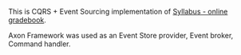 This is CQRS + Event Sourcing implementation of [Syllabus - online gradebook](https://github.com/rstrzalkowski/Syllabus).

Axon Framework was used as an Event Store provider, Event broker, Command handler.
